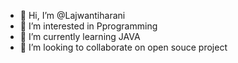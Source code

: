 - 👋 Hi, I’m @Lajwantiharani
- 👀 I’m interested in Pprogramming
- 🌱 I’m currently learning JAVA
- 💞️ I’m looking to collaborate on open souce project


<!---
Lajwantiharani/Lajwantiharani is a ✨ special ✨ repository because its `README.md` (this file) appears on your GitHub profile.
You can click the Preview link to take a look at your changes.
--->
